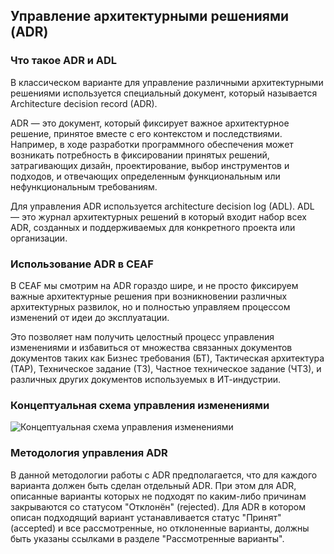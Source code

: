 ## Управление архитектурными решениями (ADR)

### Что такое ADR и ADL

В классическом варианте для управление различными архитектурными решениями используется специальный документ, который называется Architecture decision record (ADR).

ADR — это документ, который фиксирует важное архитектурное решение, принятое вместе с его контекстом и последствиями. Например, в ходе разработки программного обеспечения может возникать потребность в фиксировании принятых решений, затрагивающих дизайн, проектирование, выбор инструментов и подходов, и отвечающих определенным функциональным или нефункциональным требованиям.

Для управления ADR используется architecture decision log (ADL). ADL — это журнал архитектурных решений в который входит набор всех ADR, созданных и поддерживаемых для конкретного проекта или организации.

### Использование ADR в CEAF

В CEAF мы смотрим на ADR гораздо шире, и не просто фиксируем важные архитектурные решения при возникновении различных архитектурных развилок, но и полностью управляем процессом изменений от идеи до эксплуатации.

Это позволяет нам получить целостный процесс управления изменениями и избавиться от множества связанных документов документов таких как Бизнес требования (БТ), Тактическая архитектура (ТАР), Техническое задание (ТЗ), Частное техническое задание (ЧТЗ), и различных других документов используемых в ИТ-индустрии.

### Концептуальная схема управления изменениями

![Концептуальная схема управления изменениями](@document/ceaf.adr.scheme.conceptual)


### Методология управления ADR

В данной методологии работы с ADR предполагается, что для каждого варианта должен быть сделан отдельный ADR. При этом для ADR, описанные варианты которых не подходят по каким-либо причинам закрываются со статусом "Отклонён" (rejected). Для ADR в котором описан подходящий вариант устанавливается статус "Принят" (accepted) и все рассмотренные, но отклоненные варианты, должны быть указаны ссылками в разделе "Рассмотренные варианты".
